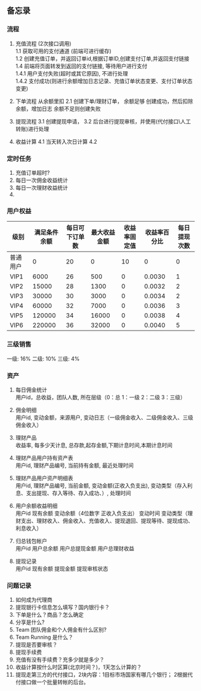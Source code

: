 ## 备忘录

### 流程

1. 充值流程 (2次接口调用)    
    1.1 获取可用的支付通道 (前端可进行缓存)   
    1.2 创建充值订单，并返回订单id,根据订单ID,创建支付订单,并返回支付链接        
    1.4 前端将页面转发到返回的支付链接, 等待用户进行支付   
    1.4.1 用户支付失败(超时或其它原因), 不进行处理   
    1.4.2 支付成功(则进行余额增加日志记录、充值订单状态变更、支付订单状态变更)
   
2. 下单流程
    从余额里扣
    2.1 创建下单/理财订单， 余额足够 创建成功，然后扣除余额，增加日志 余额不足则创建失败 
    
3. 提现流程
    3.1 创建提现申请，
    3.2 后台进行提现审核，并使用(代付接口\人工转账)进行处理

4. 收益计算
    4.1 当天转入次日计算
    4.2 
### 定时任务

1. 充值订单超时?
2. 每日一次佣金收益统计
3. 每日一次理财收益统计
4. 

### 用户权益

|级别|满足条件余额|每日可下订单数|最大收益金额|收益率固定值|收益率百分比|每日提现次数|   
|----|---|---|---|---|---|---|
|普通用户|0|20|0|10|0|0|
|VIP1|6000|26|500|0|0.0030|1|
|VIP2|15000|28|1300|0|0.0032|2|
|VIP3|30000|30|3000|0|0.0034|2|
|VIP4|60000|32|7000|0|0.0036|3|
|VIP5|120000|34|16000|0|0.0038|4|
|VIP6|220000|36|32000|0|0.0040|5| 


### 三级销售

一级: 16%
二级: 10%
三级: 4%

### 资产

1. 每日佣金统计   
   用户id，总收益，团队人数, 所在层级（0：总 1：一级 2：二级 3：三级）
   
2. 佣金明细   
   用户id, 变动金额，来源用户, 变动日志（一级佣金收入、二级佣金收入、三级佣金收入）
   
3. 理财产品   
   收益率, 每多少天计息, 总存款,起存金额,下期计息时间,本期计息时间
    
4. 理财产品用户持有资产表   
   用户id, 理财产品编号, 当前持有金额, 最近处理时间

5. 理财产品用户资产明细表   
   用户id, 理财产品编号, 当前金额, 变动金额(正收入负支出), 变动类型（存入利息、支出提现、存入等待、存入成功、）, 处理时间
    
6. 用户余额收益明细   
   用户id 现有余额 变动余额（4位数字 正收入负支出） 变动时间 变动类型（理财支出、理财收入、佣金收入、充值收入、提现退回、提现等待、提现成功、利息收入）
   
7. 归总钱包帐户   
   用户id 用户总余额   用户总提现金额    用户总理财收益

8. 提现记录   
  用户id  现有余额 提现金额  提现审核状态
  
  
### 问题记录

1. 如何成为代理商
2. 提现银行卡信息怎么填写？国内银行卡？
3. 下单是什么？商品？怎么确定
4. 分享是什么?   
5. Team 团队佣金和个人佣金有什么区别?   
6. Team Running 是什么？   
7. 提现是否要审核？   
8. 提现手续费   
9. 充值有没有手续费？充多少就是多少？   
10. 收益计算按什么时区算(北京时间？)，1天怎么计算的？    
11. 提现走第三方的代付接口，2块内容：1目标市场国家有哪几个银行； 2根据代付接口做一个批量转帐的后台。
